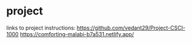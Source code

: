 # project

links to project instructions: 
https://github.com/vedant29/Project-CSCI-1000
https://comforting-malabi-b7a531.netlify.app/
